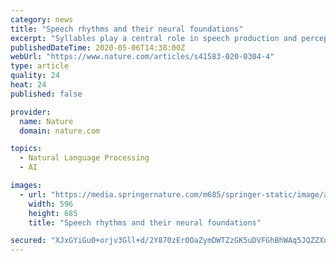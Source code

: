 ```yaml
---
category: news
title: "Speech rhythms and their neural foundations"
excerpt: "Syllables play a central role in speech production and perception. In this Review, Poeppel and Assaneo outline how a simple biophysical model of the speech production system as an oscillator explains the remarkably stable rhythmic structure of spoken language."
publishedDateTime: 2020-05-06T14:38:00Z
webUrl: "https://www.nature.com/articles/s41583-020-0304-4"
type: article
quality: 24
heat: 24
published: false

provider:
  name: Nature
  domain: nature.com

topics:
  - Natural Language Processing
  - AI

images:
  - url: "https://media.springernature.com/m685/springer-static/image/art%3A10.1038%2Fs41583-020-0304-4/MediaObjects/41583_2020_304_Fig1_HTML.png"
    width: 596
    height: 685
    title: "Speech rhythms and their neural foundations"

secured: "XJxGYiGu0+orjv3Gll+d/2Y870zEr0OaZymDWTZzGK5uDVFGhBhWAq5JQZZXuwayu+o1wn7YRYEe+yiQG97/p2z9SLdh0JerQCa+L7b3mfFmM5H3XJikW1vUTFd5u5eaLcioBhOX9Np6u9dk8NzA95BdbjesCQceyYHYgnZvcAtAcdmpMmKbHls+ET+3CbVKjawRfD1D1F37Nl6sy6szskimxREEYDrAlKvkounIP+rXZJjfe58V6B+P8/4ygug+JTNtn8Xr5JUt8xel13bU9CZktDuXRO3FXwm+sZGARBGlRwlCRfFd+uuQ8HM35VHk;QIFwqJMmg++j4w1KDPu/kw=="
---
```


